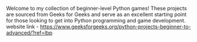 Welcome to my collection of beginner-level Python games! These projects are sourced from Geeks for Geeks and serve as an excellent starting point for those looking to get into Python programming and game development.
website link  - https://www.geeksforgeeks.org/python-projects-beginner-to-advanced/?ref=lbp
